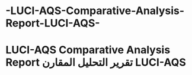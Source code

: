 # -LUCI-AQS-Comparative-Analysis-Report-LUCI-AQS-
# LUCI-AQS Comparative Analysis Report   **تقرير التحليل المقارن LUCI-AQS**
